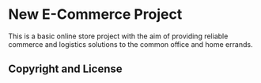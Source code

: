 # New E-Commerce Project

This is a basic online store project with the aim of providing reliable commerce and logistics solutions to the common office and home errands.


## Copyright and License

